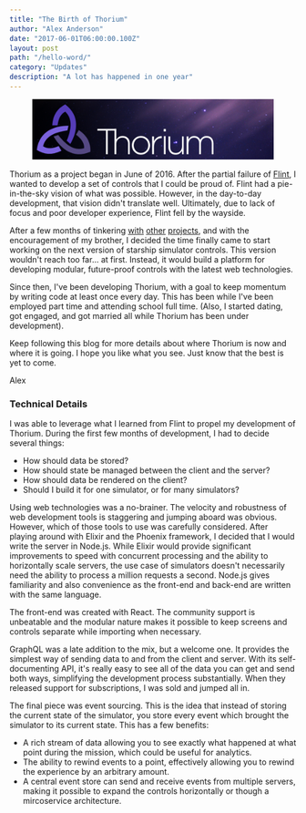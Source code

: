 ```yaml
---
title: "The Birth of Thorium"
author: "Alex Anderson"
date: "2017-06-01T06:00:00.100Z"
layout: post
path: "/hello-word/"
category: "Updates"
description: "A lot has happened in one year"
---
```


<figure>
  <img src="./banner.png" alt="Banner" />
</figure>

Thorium as a project began in June of 2016. After the partial failure of [Flint](https://github.com/infinitedg/flint), I wanted to develop a set of controls that I could be proud of. Flint had a pie-in-the-sky vision of what was possible. However, in the day-to-day development, that vision didn't translate well. Ultimately, due to lack of focus and poor developer experience, Flint fell by the wayside.

After a few months of tinkering [with](https://github.com/alexanderson1993/website-class) [other](https://github.com/alexanderson1993/assassin) [projects](https://github.com/alexanderson1993/crowdfund), and with the encouragement of my brother, I decided the time finally came to start working on the next version of starship simulator controls. This version wouldn't reach too far... at first. Instead, it would build a platform for developing modular, future-proof controls with the latest web technologies. 

Since then, I've been developing Thorium, with a goal to keep momentum by writing code at least once every day. This has been while I've been employed part time and attending school full time. (Also, I started dating, got engaged, and got married all while Thorium has been under development).

Keep following this blog for more details about where Thorium is now and where it is going. I hope you like what you see. Just know that the best is yet to come.

Alex

### Technical Details

I was able to leverage what I learned from Flint to propel my development of Thorium. During the first few months of development, I had to decide several things:

* How should data be stored?
* How should state be managed between the client and the server?
* How should data be rendered on the client?
* Should I build it for one simulator, or for many simulators?

Using web technologies was a no-brainer. The velocity and robustness of web development tools is staggering and jumping aboard was obvious. However, which of those tools to use was carefully considered. After playing around with Elixir and the Phoenix framework, I decided that I would write the server in Node.js. While Elixir would provide significant improvements to speed with concurrent processing and the ability to horizontally scale servers, the use case of simulators doesn't necessarily need the ability to process a million requests a second. Node.js gives familiarity and also convenience as the front-end and back-end are written with the same language.

The front-end was created with React. The community support is unbeatable and the modular nature makes it possible to keep screens and controls separate while importing when necessary.

GraphQL was a late addition to the mix, but a welcome one. It provides the simplest way of sending data to and from the client and server. With its self-documenting API, it's really easy to see all of the data you can get and send both ways, simplifying the development process substantially. When they released support for subscriptions, I was sold and jumped all in.

The final piece was event sourcing. This is the idea that instead of storing the current state of the simulator, you store every event which brought the simulator to its current state. This has a few benefits:

* A rich stream of data allowing you to see exactly what happened at what point during the mission, which could be useful for analytics.
* The ability to rewind events to a point, effectively allowing you to rewind the experience by an arbitrary amount.
* A central event store can send and receive events from multiple servers, making it possible to expand the controls horizontally or though a mircoservice architecture. 
